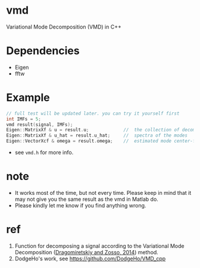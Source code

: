 # vmd
Variational Mode Decomposition (VMD) in C++

# Dependencies
- Eigen
- fftw


# Example
```cpp
// full test will be updated later. you can try it yourself first
int IMFs = 5;
vmd result(signal, IMFs);
Eigen::MatrixXf & u = result.u;				//	the collection of decomposed modes
Eigen::MatrixXf & u_hat = result.u_hat;		//	spectra of the modes
Eigen::VectorXcf & omega = result.omega;	//	estimated mode center-frequencies
```
- see `vmd.h` for more info.

# note
- It works most of the time, but not every time. Please keep in mind that it may not give you the same result as the vmd in Matlab do.
- Please kindly let me know if you find anything wrong.

# ref
1. Function for decomposing a signal according to the Variational Mode Decomposition ([Dragomiretskiy and Zosso, 2014](https://doi.org/10.1109/TSP.2013.2288675)) method.
2. DodgeHo's work, see https://github.com/DodgeHo/VMD_cpp

